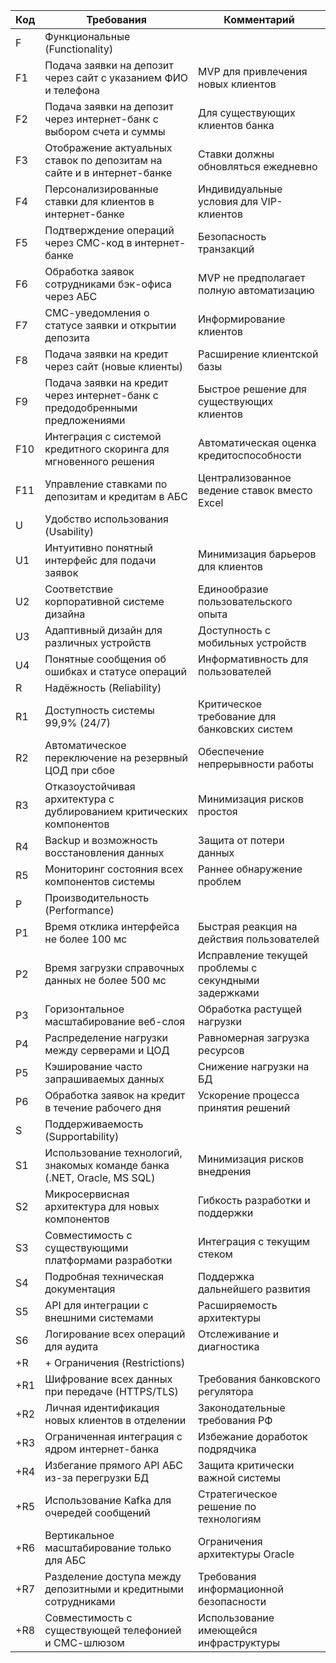 | Код | Требования                                                                  | Комментарий                                          |
|-----|-----------------------------------------------------------------------------|------------------------------------------------------|
| F   | Функциональные (Functionality)                                              |                                                      |
| F1  | Подача заявки на депозит через сайт с указанием ФИО и телефона              | MVP для привлечения новых клиентов                   |
| F2  | Подача заявки на депозит через интернет-банк с выбором счета и суммы        | Для существующих клиентов банка                      |
| F3  | Отображение актуальных ставок по депозитам на сайте и в интернет-банке      | Ставки должны обновляться ежедневно                  |
| F4  | Персонализированные ставки для клиентов в интернет-банке                    | Индивидуальные условия для VIP-клиентов              |
| F5  | Подтверждение операций через СМС-код в интернет-банке                       | Безопасность транзакций                              |
| F6  | Обработка заявок сотрудниками бэк-офиса через АБС                           | MVP не предполагает полную автоматизацию             |
| F7  | СМС-уведомления о статусе заявки и открытии депозита                        | Информирование клиентов                              |
| F8  | Подача заявки на кредит через сайт (новые клиенты)                          | Расширение клиентской базы                           |
| F9  | Подача заявки на кредит через интернет-банк с предодобренными предложениями | Быстрое решение для существующих клиентов            |
| F10 | Интеграция с системой кредитного скоринга для мгновенного решения           | Автоматическая оценка кредитоспособности             |
| F11 | Управление ставками по депозитам и кредитам в АБС                           | Централизованное ведение ставок вместо Excel         |
| U   | Удобство использования (Usability)                                          |                                                      |
| U1  | Интуитивно понятный интерфейс для подачи заявок                             | Минимизация барьеров для клиентов                    |
| U2  | Соответствие корпоративной системе дизайна                                  | Единообразие пользовательского опыта                 |
| U3  | Адаптивный дизайн для различных устройств                                   | Доступность с мобильных устройств                    |
| U4  | Понятные сообщения об ошибках и статусе операций                            | Информативность для пользователей                    |
| R   | Надёжность (Reliability)                                                    |                                                      |
| R1  | Доступность системы 99,9% (24/7)                                            | Критическое требование для банковских систем         |
| R2  | Автоматическое переключение на резервный ЦОД при сбое                       | Обеспечение непрерывности работы                     |
| R3  | Отказоустойчивая архитектура с дублированием критических компонентов        | Минимизация рисков простоя                           |
| R4  | Backup и возможность восстановления данных                                  | Защита от потери данных                              |
| R5  | Мониторинг состояния всех компонентов системы                               | Раннее обнаружение проблем                           |
| P   | Производительность (Performance)                                            |                                                      |
| P1  | Время отклика интерфейса не более 100 мс                                    | Быстрая реакция на действия пользователей            |
| P2  | Время загрузки справочных данных не более 500 мс                            | Исправление текущей проблемы с секундными задержками |
| P3  | Горизонтальное масштабирование веб-слоя                                     | Обработка растущей нагрузки                          |
| P4  | Распределение нагрузки между серверами и ЦОД                                | Равномерная загрузка ресурсов                        |
| P5  | Кэширование часто запрашиваемых данных                                      | Снижение нагрузки на БД                              |
| P6  | Обработка заявок на кредит в течение рабочего дня                           | Ускорение процесса принятия решений                  |
| S   | Поддерживаемость (Supportability)                                           |                                                      |
| S1  | Использование технологий, знакомых команде банка (.NET, Oracle, MS SQL)     | Минимизация рисков внедрения                         |
| S2  | Микросервисная архитектура для новых компонентов                            | Гибкость разработки и поддержки                      |
| S3  | Совместимость с существующими платформами разработки                        | Интеграция с текущим стеком                          |
| S4  | Подробная техническая документация                                          | Поддержка дальнейшего развития                       |
| S5  | API для интеграции с внешними системами                                     | Расширяемость архитектуры                            |
| S6  | Логирование всех операций для аудита                                        | Отслеживание и диагностика                           |
| +R  | + Ограничения (Restrictions)                                                |                                                      |
| +R1 | Шифрование всех данных при передаче (HTTPS/TLS)                             | Требования банковского регулятора                    |
| +R2 | Личная идентификация новых клиентов в отделении                             | Законодательные требования РФ                        |
| +R3 | Ограниченная интеграция с ядром интернет-банка                              | Избежание доработок подрядчика                       |
| +R4 | Избегание прямого API АБС из-за перегрузки БД                               | Защита критически важной системы                     |
| +R5 | Использование Kafka для очередей сообщений                                  | Стратегическое решение по технологиям                |
| +R6 | Вертикальное масштабирование только для АБС                                 | Ограничения архитектуры Oracle                       |
| +R7 | Разделение доступа между депозитными и кредитными сотрудниками              | Требования информационной безопасности               |
| +R8 | Совместимость с существующей телефонией и СМС-шлюзом                        | Использование имеющейся инфраструктуры               |
